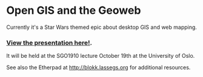 # Open GIS and the Geoweb 

Currently it's a Star Wars themed epic about desktop GIS and web mapping.

### [View the presentation here!](https://lassegs.github.io/presentations/opengisandgeoweb/#/).


It will be held at the SGO1910 lecture October 19th at the University of Oslo.

See also the Etherpad at http://blokk.lassegs.org for additional resources.
